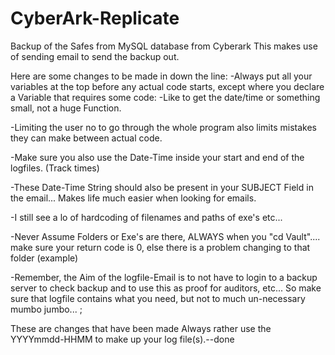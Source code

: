 # CyberArk-Replicate
Backup of the Safes from MySQL database from Cyberark
This makes use of sending email to send the backup out.

Here are some changes to be made in down the line:
-Always put all your variables at the top before any actual code starts, except where you declare a Variable that requires some code:
-Like to get the date/time or something small, not a huge Function.

-Limiting the user no to go through the whole program also limits mistakes they can make between actual code.

-Make sure you also use the Date-Time inside your start and end of the logfiles. (Track times)

-These Date-Time String should also be present in your SUBJECT Field in the email... Makes life much easier when looking for emails.

-I still see a lo of hardcoding of filenames and paths of exe's etc...

-Never Assume Folders or Exe's are there, ALWAYS when you "cd Vault".... make sure your return code is 0, else there is a problem changing to that folder (example)

-Remember, the Aim of the logfile-Email is to not have to login to a backup server to check backup and to use this as proof for auditors, etc... So make sure that logfile contains what you need, but not to much un-necessary mumbo jumbo... ;

These are changes that have been made
Always rather use the YYYYmmdd-HHMM to make up your log file(s).--done
